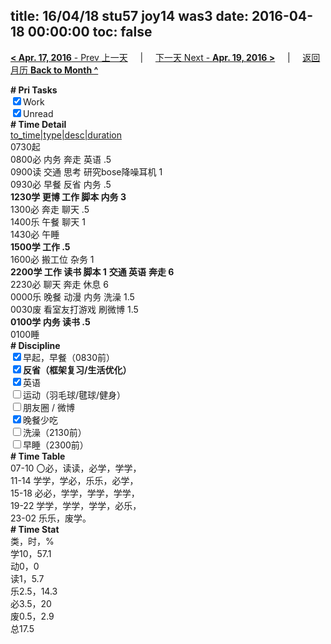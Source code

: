 title: 16/04/18 stu57 joy14 was3
date: 2016-04-18 00:00:00
toc: false
---
[**< Apr. 17, 2016** - Prev 上一天](/lifelogs/2016/04/d17.html) &nbsp; &nbsp; | &nbsp; &nbsp; [下一天 Next - **Apr. 19, 2016 >**](/lifelogs/2016/04/d19.html) &nbsp; &nbsp; |  &nbsp; &nbsp; [返回月历 **Back to Month ^**](/lifelogs/2016/04/index.html)
<br/><div><b># Pri Tasks</b></div><div><input checked="true" type="checkbox"/>Work</div><div><input checked="true" type="checkbox"/>Unread</div><div><b># Time Detail</b></div><div><u>to_time|type|desc|duration</u></div><div>0730起</div><div>0800必 内务 奔走 英语 .5</div><div>0900读 交通 思考 研究bose降噪耳机 1</div><div>0930必 早餐 反省 内务 .5</div><div><b>1230学 更博 工作 脚本 内务 3</b></div><div>1300必 奔走 聊天 .5</div><div>1400乐 午餐 聊天 1</div><div>1430必 午睡</div><div><b>1500学 工作 .5</b></div><div>1600必 搬工位 杂务 1</div><div><b>2200学 工作 读书 脚本 1</b> <b>交通 英语</b> <b>奔走 6</b></div><div>2230必 聊天 奔走 休息 6</div><div>0000乐 晚餐 动漫 内务 洗澡 1.5</div><div>0030废 看室友打游戏 刷微博 1.5</div><div><b>0100学 内务 读书 .5</b></div><div>0100睡</div><div><b># Discipline</b></div><div><input checked="true" type="checkbox"/>早起，早餐（0830前）</div><div><b><input checked="true" type="checkbox"/></b><b>反省（框架复习/生活优化）</b></div><div><input checked="true" type="checkbox"/>英语</div><div><input type="checkbox"/>运动（羽毛球/毽球/健身）</div><div><input type="checkbox"/>朋友圈 / 微博</div><div><input checked="true" type="checkbox"/>晚餐少吃</div><div><input type="checkbox"/>洗澡（2130前）</div><div><input type="checkbox"/>早睡（2300前）</div><div><b># Time Table</b></div><div>07-10 〇必，读读，必学，学学，</div><div>11-14 学学，学必，乐乐，必学，</div><div>15-18 必必，学学，学学，学学，</div><div>19-22 学学，学学，学学，必乐，</div><div>23-02 乐乐，废学。</div><div><b># Time Stat</b></div><div>类，时，%</div><div>学10，57.1</div><div>动0，0</div><div>读1，5.7</div><div>乐2.5，14.3</div><div>必3.5，20</div><div>废0.5，2.9</div><div>总17.5</div>